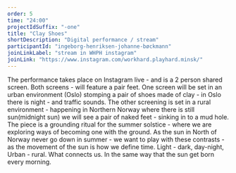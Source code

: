 ```yaml
---
order: 5
time: "24:00"
projectIdSuffix: "-one"
title: "Clay Shoes"
shortDescription: "Digital performance / stream"
participantId: "ingeborg-henriksen-johanne-bøckmann"
joinLinkLabel: "stream in WHPH instagram"
joinLink: "https://www.instagram.com/workhard.playhard.minsk/"
---
```


The performance takes place on Instagram live - and is a 2 person shared screen. Both screens - will feature a pair feet. One screen will be set in an urban environment (Oslo) stomping a pair of shoes made of clay - in Oslo there is night - and traffic sounds. The other screening is set in a rural environment - happening in Northern Norway where there is still sun(midnight sun) we will see a pair of naked feet - sinking in to a mud hole. The piece is a grounding ritual for the summer solstice - where we are exploring ways of becoming one with the ground. As the sun in North of Norway never go down in summer - we want to play with these contrasts - as the movement of the sun is how we define time. Light - dark, day-night, Urban - rural. What connects us. In the same way that the sun get born every morning.
